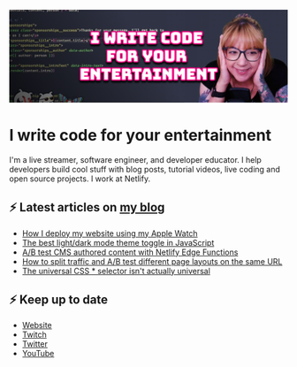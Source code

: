[![Watch my Twitch channel trailer](banner.png)](https://www.twitch.tv/videos/1712035150)

# I write code for your entertainment

I'm a live streamer, software engineer, and developer educator. I help developers build cool stuff with blog posts, tutorial videos, live coding and open source projects. I work at Netlify.

## ⚡️ Latest articles on [my blog](https://whitep4nth3r.com)

<!-- BLOG-POST-LIST:START -->
- [How I deploy my website using my Apple Watch](https://whitep4nth3r.com/blog/deploy-website-using-apple-watch/)
- [The best light/dark mode theme toggle in JavaScript](https://whitep4nth3r.com/blog/best-light-dark-mode-theme-toggle-javascript/)
- [A/B test CMS authored content with Netlify Edge Functions](https://www.netlify.com/blog/a-b-test-cms-authored-content-netlify-edge-functions/)
- [How to split traffic and A/B test different page layouts on the same URL](https://www.netlify.com/blog/how-to-split-traffic-a-b-test-page-layouts-same-url/)
- [The universal CSS * selector isn&#39;t actually universal](https://whitep4nth3r.com/blog/universal-css-selector-pseudo-elements/)
<!-- BLOG-POST-LIST:END -->

## ⚡️ Keep up to date

- [Website](https://whitep4nth3r.com/)
- [Twitch](https://twitch.tv/whitep4nth3r)
- [Twitter](https://twitter.com/whitep4nth3r)
- [YouTube](https://www.youtube.com/c/whitep4nth3r/videos)
